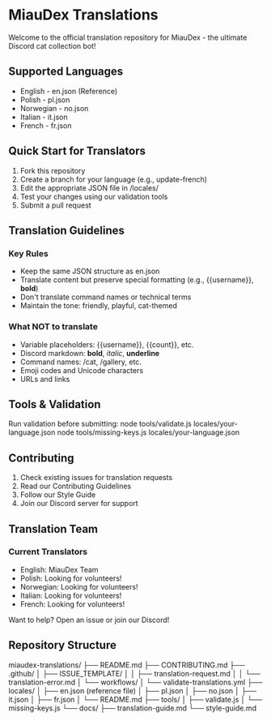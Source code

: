 # MiauDex Translations

Welcome to the official translation repository for MiauDex - the ultimate Discord cat collection bot!

## Supported Languages

- English - en.json (Reference)
- Polish - pl.json 
- Norwegian - no.json
- Italian - it.json
- French - fr.json

## Quick Start for Translators

1. Fork this repository
2. Create a branch for your language (e.g., update-french)
3. Edit the appropriate JSON file in /locales/
4. Test your changes using our validation tools
5. Submit a pull request

## Translation Guidelines

### Key Rules
- Keep the same JSON structure as en.json
- Translate content but preserve special formatting (e.g., {{username}}, **bold**)
- Don't translate command names or technical terms
- Maintain the tone: friendly, playful, cat-themed

### What NOT to translate
- Variable placeholders: {{username}}, {{count}}, etc.
- Discord markdown: **bold**, *italic*, __underline__
- Command names: /cat, /gallery, etc.
- Emoji codes and Unicode characters
- URLs and links

## Tools & Validation

Run validation before submitting:
node tools/validate.js locales/your-language.json
node tools/missing-keys.js locales/your-language.json

## Contributing

1. Check existing issues for translation requests
2. Read our Contributing Guidelines
3. Follow our Style Guide
4. Join our Discord server for support

## Translation Team

### Current Translators
- English: MiauDex Team
- Polish: Looking for volunteers!
- Norwegian: Looking for volunteers!
- Italian: Looking for volunteers!
- French: Looking for volunteers!

Want to help? Open an issue or join our Discord!

## Repository Structure

miaudex-translations/
├── README.md
├── CONTRIBUTING.md
├── .github/
│   ├── ISSUE_TEMPLATE/
│   │   ├── translation-request.md
│   │   └── translation-error.md
│   └── workflows/
│       └── validate-translations.yml
├── locales/
│   ├── en.json (reference file)
│   ├── pl.json
│   ├── no.json
│   ├── it.json
│   ├── fr.json
│   └── README.md
├── tools/
│   ├── validate.js
│   └── missing-keys.js
└── docs/
    ├── translation-guide.md
    └── style-guide.md